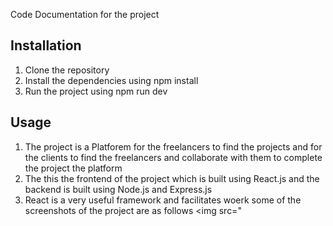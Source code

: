 Code Documentation for the project

## Installation
1. Clone the repository
2. Install the dependencies using npm install
3. Run the project using npm run dev
 
## Usage
1. The project is a Platforem for the freelancers to find the projects and for the clients to find the freelancers and collaborate with them to complete the project the platform 
2. The this the frontend of the project which is built using React.js and the backend is built using Node.js and Express.js 
3. React is a very useful framework and facilitates woerk
some of the screenshots of the project are as follows
<img src="
